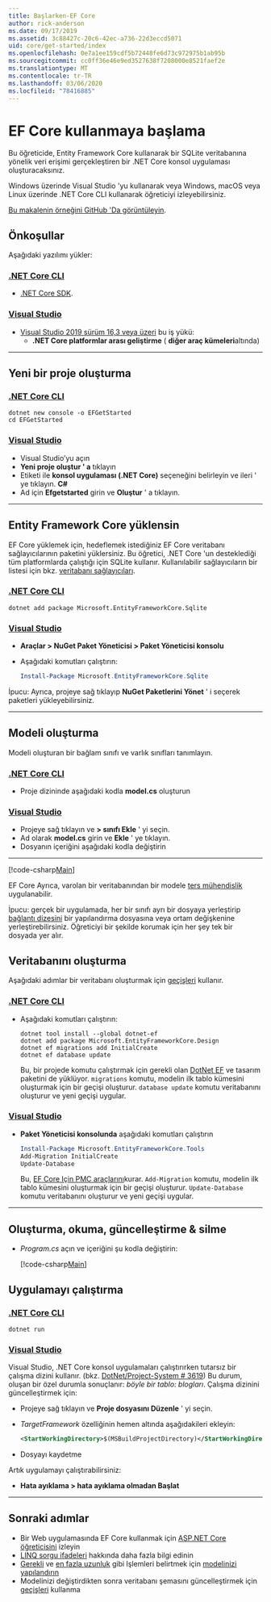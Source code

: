 ```yaml
---
title: Başlarken-EF Core
author: rick-anderson
ms.date: 09/17/2019
ms.assetid: 3c88427c-20c6-42ec-a736-22d3eccd5071
uid: core/get-started/index
ms.openlocfilehash: 0e7a1ee159cdf5b72448fe6d73c972975b1ab95b
ms.sourcegitcommit: cc0ff36e46e9ed3527638f7208000e8521faef2e
ms.translationtype: MT
ms.contentlocale: tr-TR
ms.lasthandoff: 03/06/2020
ms.locfileid: "78416885"
---
```

# <a name="getting-started-with-ef-core"></a>EF Core kullanmaya başlama

Bu öğreticide, Entity Framework Core kullanarak bir SQLite veritabanına yönelik veri erişimi gerçekleştiren bir .NET Core konsol uygulaması oluşturacaksınız.

Windows üzerinde Visual Studio 'yu kullanarak veya Windows, macOS veya Linux üzerinde .NET Core CLI kullanarak öğreticiyi izleyebilirsiniz.

[Bu makalenin örneğini GitHub 'Da görüntüleyin](https://github.com/dotnet/EntityFramework.Docs/tree/master/samples/core/GetStarted).

## <a name="prerequisites"></a>Önkoşullar

Aşağıdaki yazılımı yükler:

### <a name="net-core-cli"></a>[.NET Core CLI](#tab/netcore-cli)

* [.NET Core SDK](https://www.microsoft.com/net/download/core).

### <a name="visual-studio"></a>[Visual Studio](#tab/visual-studio)

* [Visual Studio 2019 sürüm 16,3 veya üzeri](https://www.visualstudio.com/downloads/) bu iş yükü:
  * **.NET Core platformlar arası geliştirme** ( **diğer araç kümeleri**altında)

---

## <a name="create-a-new-project"></a>Yeni bir proje oluşturma

### <a name="net-core-cli"></a>[.NET Core CLI](#tab/netcore-cli)

```dotnetcli
dotnet new console -o EFGetStarted
cd EFGetStarted
```

### <a name="visual-studio"></a>[Visual Studio](#tab/visual-studio)

* Visual Studio’yu açın
* **Yeni proje oluştur ' a** tıklayın
* Etiketi ile **konsol uygulaması (.NET Core)** seçeneğini belirleyin ve ileri ' ye tıklayın. **C#**
* Ad için **Efgetstarted** girin ve **Oluştur** ' a tıklayın.

---

## <a name="install-entity-framework-core"></a>Entity Framework Core yüklensin

EF Core yüklemek için, hedeflemek istediğiniz EF Core veritabanı sağlayıcılarının paketini yüklersiniz. Bu öğretici, .NET Core 'un desteklediği tüm platformlarda çalıştığı için SQLite kullanır. Kullanılabilir sağlayıcıların bir listesi için bkz. [veritabanı sağlayıcıları](../providers/index.md).

### <a name="net-core-cli"></a>[.NET Core CLI](#tab/netcore-cli)

```dotnetcli
dotnet add package Microsoft.EntityFrameworkCore.Sqlite
```

### <a name="visual-studio"></a>[Visual Studio](#tab/visual-studio)

* **Araçlar > NuGet Paket Yöneticisi > Paket Yöneticisi konsolu**
* Aşağıdaki komutları çalıştırın:

  ``` PowerShell
  Install-Package Microsoft.EntityFrameworkCore.Sqlite
  ```

İpucu: Ayrıca, projeye sağ tıklayıp **NuGet Paketlerini Yönet** ' i seçerek paketleri yükleyebilirsiniz.

---

## <a name="create-the-model"></a>Modeli oluşturma

Modeli oluşturan bir bağlam sınıfı ve varlık sınıfları tanımlayın.

### <a name="net-core-cli"></a>[.NET Core CLI](#tab/netcore-cli)

* Proje dizininde aşağıdaki kodla **model.cs** oluşturun

### <a name="visual-studio"></a>[Visual Studio](#tab/visual-studio)

* Projeye sağ tıklayın ve **> sınıfı Ekle** ' yi seçin.
* Ad olarak **model.cs** girin ve **Ekle** ' ye tıklayın.
* Dosyanın içeriğini aşağıdaki kodla değiştirin

---

[!code-csharp[Main](../../../samples/core/GetStarted/Model.cs)]

EF Core Ayrıca, varolan bir veritabanından bir modele [ters mühendislik](../managing-schemas/scaffolding.md) uygulanabilir.

İpucu: gerçek bir uygulamada, her bir sınıfı ayrı bir dosyaya yerleştirip [bağlantı dizesini](../miscellaneous/connection-strings.md) bir yapılandırma dosyasına veya ortam değişkenine yerleştirebilirsiniz. Öğreticiyi bir şekilde korumak için her şey tek bir dosyada yer alır.

## <a name="create-the-database"></a>Veritabanını oluşturma

Aşağıdaki adımlar bir veritabanı oluşturmak için [geçişleri](xref:core/managing-schemas/migrations/index) kullanır.

### <a name="net-core-cli"></a>[.NET Core CLI](#tab/netcore-cli)

* Aşağıdaki komutları çalıştırın:

  ```dotnetcli
  dotnet tool install --global dotnet-ef
  dotnet add package Microsoft.EntityFrameworkCore.Design
  dotnet ef migrations add InitialCreate
  dotnet ef database update
  ```

  Bu, bir projede komutu çalıştırmak için gerekli olan [DotNet EF](../miscellaneous/cli/dotnet.md) ve tasarım paketini de yüklüyor. `migrations` komutu, modelin ilk tablo kümesini oluşturmak için bir geçişi oluşturur. `database update` komutu veritabanını oluşturur ve yeni geçişi uygular.

### <a name="visual-studio"></a>[Visual Studio](#tab/visual-studio)

* **Paket Yöneticisi konsolunda** aşağıdaki komutları çalıştırın

  ``` PowerShell
  Install-Package Microsoft.EntityFrameworkCore.Tools
  Add-Migration InitialCreate
  Update-Database
  ```

  Bu, [EF Core Için PMC araçlarını](../miscellaneous/cli/powershell.md)kurar. `Add-Migration` komutu, modelin ilk tablo kümesini oluşturmak için bir geçişi oluşturur. `Update-Database` komutu veritabanını oluşturur ve yeni geçişi uygular.

---

## <a name="create-read-update--delete"></a>Oluşturma, okuma, güncelleştirme & silme

* *Program.cs* açın ve içeriğini şu kodla değiştirin:

  [!code-csharp[Main](../../../samples/core/GetStarted/Program.cs)]

## <a name="run-the-app"></a>Uygulamayı çalıştırma

### <a name="net-core-cli"></a>[.NET Core CLI](#tab/netcore-cli)

```dotnetcli
dotnet run
```

### <a name="visual-studio"></a>[Visual Studio](#tab/visual-studio)

Visual Studio, .NET Core konsol uygulamaları çalıştırırken tutarsız bir çalışma dizini kullanır. (bkz. [DotNet/Project-System # 3619](https://github.com/dotnet/project-system/issues/3619)) Bu durum, oluşan bir özel durumla sonuçlanır: *böyle bir tablo: blogları*. Çalışma dizinini güncelleştirmek için:

* Projeye sağ tıklayın ve **Proje dosyasını Düzenle** ' yi seçin.
* *TargetFramework* özelliğinin hemen altında aşağıdakileri ekleyin:

  ``` XML
  <StartWorkingDirectory>$(MSBuildProjectDirectory)</StartWorkingDirectory>
  ```

* Dosyayı kaydetme

Artık uygulamayı çalıştırabilirsiniz:

* **Hata ayıklama > hata ayıklama olmadan Başlat**

---

## <a name="next-steps"></a>Sonraki adımlar

* Bir Web uygulamasında EF Core kullanmak için [ASP.NET Core öğreticisini](/aspnet/core/data/ef-rp/intro) izleyin
* [LINQ sorgu ifadeleri](/dotnet/csharp/programming-guide/concepts/linq/basic-linq-query-operations) hakkında daha fazla bilgi edinin
* [Gerekli](xref:core/modeling/entity-properties#required-and-optional-properties) ve [en fazla uzunluk](xref:core/modeling/entity-properties#maximum-length) gibi Işlemleri belirtmek için [modelinizi yapılandırın](xref:core/modeling/index)
* Modelinizi değiştirdikten sonra veritabanı şemasını güncelleştirmek için [geçişleri](xref:core/managing-schemas/migrations/index) kullanma
